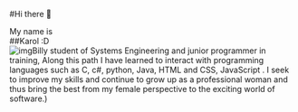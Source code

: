 #Hi there 👋

My name is  
##Karol :D  
![imgBilly](https://pbs.twimg.com/media/FvV1-p9X0AAOONT?format=png&name=small)
student of Systems Engineering and
junior programmer in training,
Along this path I have learned to interact with
programming languages such as C, c#, python, Java, HTML and CSS, JavaScript .
I seek to improve my skills and continue to grow up as a professional woman
and thus bring the best from my female perspective to the exciting world of software.)
